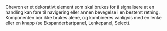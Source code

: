 Chevron er et dekorativt element som skal brukes for å signalisere at en handling kan føre til navigering eller annen bevegelse i en bestemt retning. Komponenten bør ikke brukes alene, og kombineres vanligvis med en lenke eller en knapp (se Ekspanderbartpanel, Lenkepanel, Select).